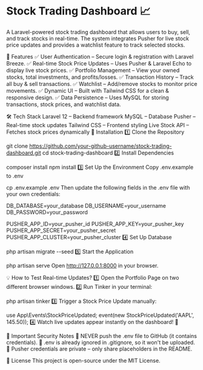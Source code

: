 # Stock Trading Dashboard 📈
A Laravel-powered stock trading dashboard that allows users to buy, sell, and track stocks in real-time. The system integrates Pusher for live stock price updates and provides a watchlist feature to track selected stocks.

🚀 Features
✅ User Authentication – Secure login & registration with Laravel Breeze.
✅ Real-time Stock Price Updates – Uses Pusher & Laravel Echo to display live stock prices.
✅ Portfolio Management – View your owned stocks, total investments, and profits/losses.
✅ Transaction History – Track all buy & sell transactions.
✅ Watchlist – Add/remove stocks to monitor price movements.
✅ Dynamic UI – Built with Tailwind CSS for a clean & responsive design.
✅ Data Persistence – Uses MySQL for storing transactions, stock prices, and watchlist data.

🛠️ Tech Stack
Laravel 12 – Backend framework
MySQL – Database
Pusher – Real-time stock updates
Tailwind CSS – Frontend styling
Live Stock API – Fetches stock prices dynamically
📂 Installation
1️⃣ Clone the Repository

git clone https://github.com/your-github-username/stock-trading-dashboard.git
cd stock-trading-dashboard
2️⃣ Install Dependencies

composer install
npm install
3️⃣ Set Up the Environment
Copy .env.example to .env


cp .env.example .env
Then update the following fields in the .env file with your own credentials:


DB_DATABASE=your_database
DB_USERNAME=your_username
DB_PASSWORD=your_password

PUSHER_APP_ID=your_pusher_id
PUSHER_APP_KEY=your_pusher_key
PUSHER_APP_SECRET=your_pusher_secret
PUSHER_APP_CLUSTER=your_pusher_cluster
4️⃣ Set Up Database

php artisan migrate --seed
5️⃣ Start the Application

php artisan serve
Open http://127.0.0.1:8000 in your browser.

💡 How to Test Real-time Updates?
1️⃣ Open the Portfolio Page on two different browser windows.
2️⃣ Run Tinker in your terminal:


php artisan tinker
3️⃣ Trigger a Stock Price Update manually:


use App\Events\StockPriceUpdated;
event(new StockPriceUpdated('AAPL', 145.50));
4️⃣ Watch live updates appear instantly on the dashboard! 🎉

🛑 Important Security Notes
🚨 NEVER push the .env file to GitHub (it contains credentials).
🚨 .env is already ignored in .gitignore, so it won't be uploaded.
🚨 Pusher credentials are private – only share placeholders in the README.

📌 License
This project is open-source under the MIT License.

